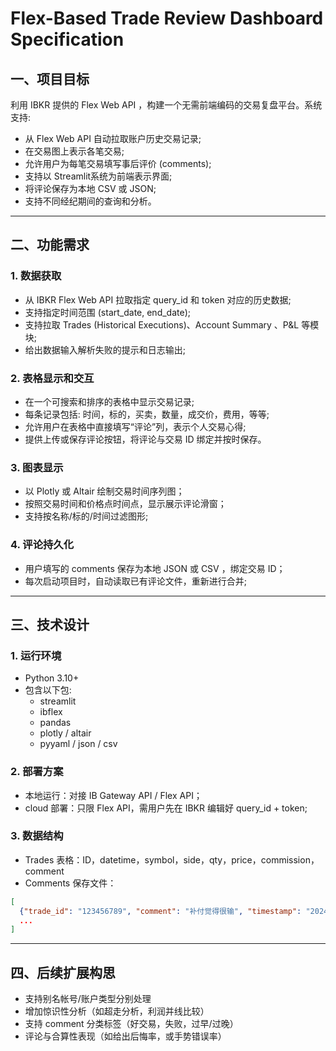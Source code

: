 # Flex-Based Trade Review Dashboard Specification

## 一、项目目标

利用 IBKR 提供的 Flex Web API ，构建一个无需前端编码的交易复盘平台。系统支持:

- 从 Flex Web API 自动拉取账户历史交易记录;
- 在交易图上表示各笔交易;
- 允许用户为每笔交易填写事后评价 (comments);
- 支持以 Streamlit系统为前端表示界面;
- 将评论保存为本地 CSV 或 JSON;
- 支持不同经纪期间的查询和分析。

---

## 二、功能需求

### 1. 数据获取

- 从 IBKR Flex Web API 拉取指定 query\_id 和 token 对应的历史数据;
- 支持指定时间范围 (start\_date, end\_date);
- 支持拉取 Trades (Historical Executions)、Account Summary 、P&L 等模块;
- 给出数据输入解析失败的提示和日志输出;

### 2. 表格显示和交互

- 在一个可搜索和排序的表格中显示交易记录;
- 每条记录包括: 时间，标的，买卖，数量，成交价，费用，等等;
- 允许用户在表格中直接填写“评论”列，表示个人交易心得;
- 提供上传或保存评论按钮，将评论与交易 ID 绑定并按时保存。

### 3. 图表显示

- 以 Plotly 或 Altair 绘制交易时间序列图；
- 按照交易时间和价格点时间点，显示展示评论滑窗；
- 支持按名称/标的/时间过滤图形;

### 4. 评论持久化

- 用户填写的 comments 保存为本地 JSON 或 CSV ，绑定交易 ID；
- 每次启动项目时，自动读取已有评论文件，重新进行合并;

---

## 三、技术设计

### 1. 运行环境

- Python 3.10+
- 包含以下包:
  - streamlit
  - ibflex
  - pandas
  - plotly / altair
  - pyyaml / json / csv

### 2. 部署方案

- 本地运行：对接 IB Gateway API / Flex API；
- cloud 部署：只限 Flex API，需用户先在 IBKR 编辑好 query\_id + token;

### 3. 数据结构

- Trades 表格：ID，datetime，symbol，side，qty，price，commission，comment
- Comments 保存文件：

```json
[
  {"trade_id": "123456789", "comment": "补付觉得很输", "timestamp": "2024-05-01T12:30:00"},
  ...
]
```

---

## 四、后续扩展构思

- 支持别名帐号/账户类型分别处理
- 增加惊识性分析（如超走分析，利润并线比较）
- 支持 comment 分类标签（好交易，失败，过早/过晚）
- 评论与合算性表现（如给出后悔率，或手势错误率）

